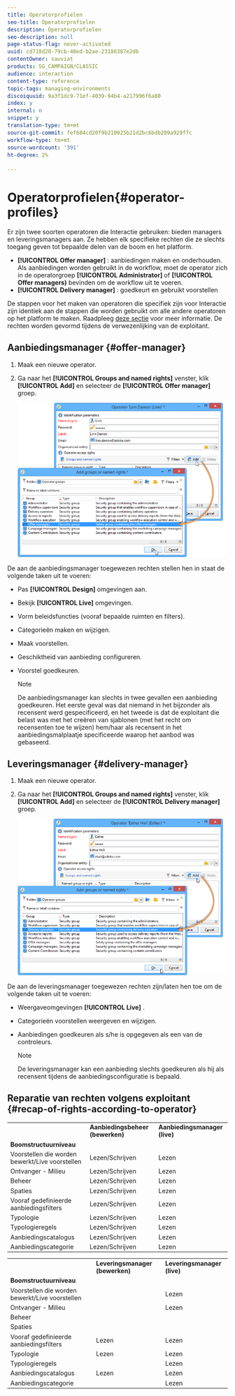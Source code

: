 ```yaml
---
title: Operatorprofielen
seo-title: Operatorprofielen
description: Operatorprofielen
seo-description: null
page-status-flag: never-activated
uuid: cd718d20-79cb-40ed-b2ae-23186387e2db
contentOwner: sauviat
products: SG_CAMPAIGN/CLASSIC
audience: interaction
content-type: reference
topic-tags: managing-environments
discoiquuid: 9a3f1dc9-71ef-4039-94b4-a217996f6a80
index: y
internal: n
snippet: y
translation-type: tm+mt
source-git-commit: fef684cd20f9b210025b21d2bc6bdb209a929f7c
workflow-type: tm+mt
source-wordcount: '391'
ht-degree: 2%

---
```



# Operatorprofielen{#operator-profiles}

Er zijn twee soorten operatoren die Interactie gebruiken: bieden managers en leveringsmanagers aan. Ze hebben elk specifieke rechten die ze slechts toegang geven tot bepaalde delen van de boom en het platform.

* **[!UICONTROL Offer manager]** : aanbiedingen maken en onderhouden. Als aanbiedingen worden gebruikt in de workflow, moet de operator zich in de operatorgroep **[!UICONTROL Administrator]** of **[!UICONTROL Offer managers)** bevinden om de workflow uit te voeren.
* **[!UICONTROL Delivery manager]** : goedkeurt en gebruikt voorstellen

De stappen voor het maken van operatoren die specifiek zijn voor Interactie zijn identiek aan de stappen die worden gebruikt om alle andere operatoren op het platform te maken. Raadpleeg [deze sectie](../../platform/using/access-management.md#creating-an-operator) voor meer informatie. De rechten worden gevormd tijdens de verwezenlijking van de exploitant.

## Aanbiedingsmanager {#offer-manager}

1. Maak een nieuwe operator.
1. Ga naar het **[!UICONTROL Groups and named rights]** venster, klik **[!UICONTROL Add]** en selecteer de **[!UICONTROL Offer manager]** groep.

   ![](assets/offer_operators_create_001.png)

De aan de aanbiedingsmanager toegewezen rechten stellen hen in staat de volgende taken uit te voeren:

* Pas **[!UICONTROL Design]** omgevingen aan.
* Bekijk **[!UICONTROL Live]** omgevingen.
* Vorm beleidsfuncties (vooraf bepaalde ruimten en filters).
* Categorieën maken en wijzigen.
* Maak voorstellen.
* Geschiktheid van aanbieding configureren.
* Voorstel goedkeuren.

   >[!NOTE]
   >
   >De aanbiedingsmanager kan slechts in twee gevallen een aanbieding goedkeuren. Het eerste geval was dat niemand in het bijzonder als recensent werd gespecificeerd, en het tweede is dat de exploitant die belast was met het creëren van sjablonen (met het recht om recensenten toe te wijzen) hem/haar als recensent in het aanbiedingsmalplaatje specificeerde waarop het aanbod was gebaseerd.

## Leveringsmanager {#delivery-manager}

1. Maak een nieuwe operator.
1. Ga naar het **[!UICONTROL Groups and named rights]** venster, klik **[!UICONTROL Add]** en selecteer de **[!UICONTROL Delivery manager]** groep.

   ![](assets/offer_operators_create_002.png)

De aan de leveringsmanager toegewezen rechten zijn/laten hen toe om de volgende taken uit te voeren:

* Weergaveomgevingen **[!UICONTROL Live]** .
* Categorieën voorstellen weergeven en wijzigen.
* Aanbiedingen goedkeuren als s/he is opgegeven als een van de controleurs.

   >[!NOTE]
   >
   >De leveringsmanager kan een aanbieding slechts goedkeuren als hij als recensent tijdens de aanbiedingsconfiguratie is bepaald.

## Reparatie van rechten volgens exploitant {#recap-of-rights-according-to-operator}

<table> 
 <tbody> 
  <tr> 
   <td> </td> 
   <td> <strong>Aanbiedingsbeheer (bewerken)</strong><br /> </td> 
   <td> <strong>Aanbiedingsmanager (live)</strong><br /> </td> 
  </tr> 
  <tr> 
   <td> <strong>Boomstructuurniveau</strong><br /> </td> 
   <td> </td> 
   <td> </td> 
  </tr> 
  <tr> 
   <td> Voorstellen die worden bewerkt/Live voorstellen<br /> </td> 
   <td> Lezen/Schrijven<br /> </td> 
   <td> Lezen<br /> </td> 
  </tr> 
  <tr> 
   <td> Ontvanger - Milieu<br /> </td> 
   <td> Lezen/Schrijven<br /> </td> 
   <td> Lezen<br /> </td> 
  </tr> 
  <tr> 
   <td> Beheer<br /> </td> 
   <td> Lezen/Schrijven<br /> </td> 
   <td> Lezen<br /> </td> 
  </tr> 
  <tr> 
   <td> Spaties<br /> </td> 
   <td> Lezen/Schrijven<br /> </td> 
   <td> Lezen<br /> </td> 
  </tr> 
  <tr> 
   <td> Vooraf gedefinieerde aanbiedingsfilters<br /> </td> 
   <td> Lezen/Schrijven<br /> </td> 
   <td> Lezen<br /> </td> 
  </tr> 
  <tr> 
   <td> Typologie<br /> </td> 
   <td> Lezen/Schrijven<br /> </td> 
   <td> Lezen<br /> </td> 
  </tr> 
  <tr> 
   <td> Typologieregels<br /> </td> 
   <td> Lezen/Schrijven<br /> </td> 
   <td> Lezen<br /> </td> 
  </tr> 
  <tr> 
   <td> Aanbiedingscatalogus<br /> </td> 
   <td> Lezen/Schrijven<br /> </td> 
   <td> Lezen<br /> </td> 
  </tr> 
  <tr> 
   <td> Aanbiedingscategorie<br /> </td> 
   <td> Lezen/Schrijven<br /> </td> 
   <td> Lezen<br /> </td> 
  </tr> 
 </tbody> 
</table>

<table> 
 <tbody> 
  <tr> 
   <td> </td> 
   <td> <strong>Leveringsmanager (bewerken)</strong><br /> </td> 
   <td> <strong>Leveringsmanager (live)</strong><br /> </td> 
  </tr> 
  <tr> 
   <td> <strong>Boomstructuurniveau</strong><br /> </td> 
   <td> </td> 
   <td> </td> 
  </tr> 
  <tr> 
   <td> Voorstellen die worden bewerkt/Live voorstellen<br /> </td> 
   <td> </td> 
   <td> Lezen<br /> </td> 
  </tr> 
  <tr> 
   <td> Ontvanger - Milieu<br /> </td> 
   <td> </td> 
   <td> Lezen<br /> </td> 
  </tr> 
  <tr> 
   <td> Beheer<br /> </td> 
   <td> </td> 
   <td> </td> 
  </tr> 
  <tr> 
   <td> Spaties<br /> </td> 
   <td> </td> 
   <td> </td> 
  </tr> 
  <tr> 
   <td> Vooraf gedefinieerde aanbiedingsfilters<br /> </td> 
   <td> Lezen<br /> </td> 
   <td> Lezen<br /> </td> 
  </tr> 
  <tr> 
   <td> Typologie<br /> </td> 
   <td> Lezen<br /> </td> 
   <td> Lezen<br /> </td> 
  </tr> 
  <tr> 
   <td> Typologieregels<br /> </td> 
   <td> </td> 
   <td> Lezen<br /> </td> 
  </tr> 
  <tr> 
   <td> Aanbiedingscatalogus<br /> </td> 
   <td> Lezen<br /> </td> 
   <td> Lezen<br /> </td> 
  </tr> 
  <tr> 
   <td> Aanbiedingscategorie<br /> </td> 
   <td> </td> 
   <td> Lezen<br /> </td> 
  </tr> 
 </tbody> 
</table>

